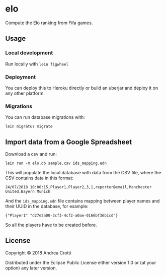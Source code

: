 # elo

Compute the Elo ranking from Fifa games.

## Usage

### Local development

Run locally with `lein figwheel`

### Deployment

You can deploy this to Heroku directly or build an uberjar and deploy it on any other platform.

### Migrations

You can run database migrations with:

    lein migratus migrate

## Import data from a Google Spreadsheet

Download a csv and run:

    lein run -m elo.db sample.csv ids_mapping.edn

This will populate the local database with data from the CSV file, where the CSV contains data in this format:

    24/07/2018 10:00:15,Player1,Player2,3,1,reporter@email,Manchester United,Bayern Munich

And the `ids_mapping.edn` file contains mapping between player names and their UUID in the database, for example:

    {"Player1" "d27e2a00-3cf3-4cf2-a0ae-0166bf36b1cd"}
    
So all the players have to be created before.

## License

Copyright © 2018 Andrea Crotti

Distributed under the Eclipse Public License either version 1.0 or (at
your option) any later version.
